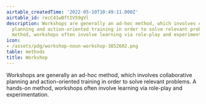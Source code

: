 ```yaml
---
airtable_createdTime: '2022-05-10T10:49:11.000Z'
airtable_id: recC41wBftIV59gVl
description: Workshops are generally an ad-hoc method, which involves collaborative
  planning and action-oriented training in order to solve relevant problems. A hands-on
  method, workshops often involve learning via role-play and experimentation.
icon:
- /assets/pdg/workshop-noun-workshop-3852602.png
table: methods
title: Workshop
---
```


Workshops are generally an ad-hoc method, which involves collaborative planning and action-oriented training in order to solve relevant problems. A hands-on method, workshops often involve learning via role-play and experimentation.